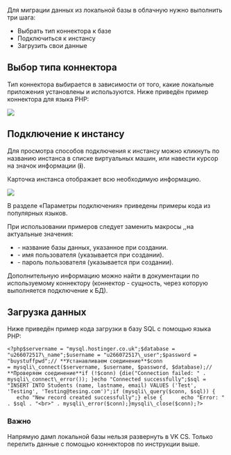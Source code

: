 Для миграции данных из локальной базы в облачную нужно выполнить три шага:

*   Выбрать тип коннектора к базе
*   Подключиться к инстансу
*   Загрузить свои данные

Выбор типа коннектора
---------------------

Тип коннектора выбирается в зависимости от того, какие локальные приложения установлены и используются. Ниже приведён пример коннектора для языка PHP:

![](./assets/1604050289781-1604050289780.png)

Подключение к инстансу
----------------------

Для просмотра способов подключения к инстансу можно кликнуть по названию инстанса в списке виртуальных машин, или навести курсор на значок информации (**i**).

Карточка инстанса отображает всю необходимую информацию.

![](./assets/1599677090316-1599677090316.png)

В разделе «Параметры подключения» приведены примеры кода из популярных языков.

При использовании примеров следует заменить макросы <DATABASE>,<USERNAME>,<PASSWORD>на актуальные значения:

*   <DATABASE> - название базы данных, указанное при создании.
*   <USERNAME> - имя пользователя (указывается при создании).
*   <PASSWORD> - пароль пользователя (указывается при создании).

Дополнительную информацию можно найти в документации по используемому коннектору (коннектор - сущность, через которую выполняется подключение к БД).

Загрузка данных
---------------

Ниже приведён пример кода загрузки в базу SQL с помощью языка PHP:

```
<?php$servername = "mysql.hostinger.co.uk";$database = "u266072517\_name";$username = "u266072517\_user";$password = "buystuffpwd";// **Устанавливаем соединение**$conn = mysqli\_connect($servername, $username, $password, $database);// **Проверяем соединение**if (!$conn) {die("Connection failed: " . mysqli\_connect\_error()); }echo "Connected successfully";$sql = "INSERT INTO Students (name, lastname, email) VALUES ('Test', 'Testing', 'Testing@tesing.com')";if (mysqli\_query($conn, $sql)) {      echo "New record created successfully";} else {      echo "Error: " . $sql . "<br>" . mysqli\_error($conn);}mysqli\_close($conn);?>
```

### Важно

Напрямую дамп локальной базы нельзя развернуть в VK CS. Только перелить данные с помощью коннекторов по инструкции выше.